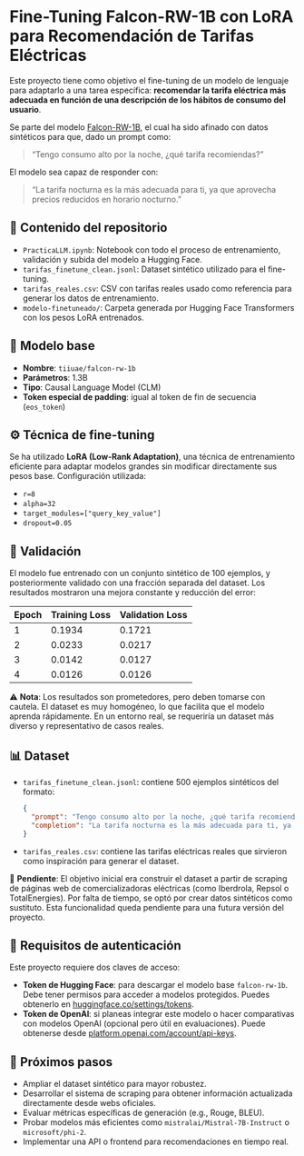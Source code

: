 # Fine-Tuning Falcon-RW-1B con LoRA para Recomendación de Tarifas Eléctricas

Este proyecto tiene como objetivo el fine-tuning de un modelo de lenguaje para adaptarlo a una tarea específica: **recomendar la tarifa eléctrica más adecuada en función de una descripción de los hábitos de consumo del usuario**.

Se parte del modelo [Falcon-RW-1B](https://huggingface.co/tiiuae/falcon-rw-1b), el cual ha sido afinado con datos sintéticos para que, dado un prompt como:

> “Tengo consumo alto por la noche, ¿qué tarifa recomiendas?”

El modelo sea capaz de responder con:

> “La tarifa nocturna es la más adecuada para ti, ya que aprovecha precios reducidos en horario nocturno.”

## 📂 Contenido del repositorio

- `PracticaLLM.ipynb`: Notebook con todo el proceso de entrenamiento, validación y subida del modelo a Hugging Face.
- `tarifas_finetune_clean.jsonl`: Dataset sintético utilizado para el fine-tuning.
- `tarifas_reales.csv`: CSV con tarifas reales usado como referencia para generar los datos de entrenamiento.
- `modelo-finetuneado/`: Carpeta generada por Hugging Face Transformers con los pesos LoRA entrenados.

## 🧠 Modelo base

- **Nombre**: `tiiuae/falcon-rw-1b`
- **Parámetros**: 1.3B
- **Tipo**: Causal Language Model (CLM)
- **Token especial de padding**: igual al token de fin de secuencia (`eos_token`)

## ⚙️ Técnica de fine-tuning

Se ha utilizado **LoRA (Low-Rank Adaptation)**, una técnica de entrenamiento eficiente para adaptar modelos grandes sin modificar directamente sus pesos base. Configuración utilizada:

- `r=8`
- `alpha=32`
- `target_modules=["query_key_value"]`
- `dropout=0.05`

## 🧪 Validación

El modelo fue entrenado con un conjunto sintético de 100 ejemplos, y posteriormente validado con una fracción separada del dataset. Los resultados mostraron una mejora constante y reducción del error:

| Epoch | Training Loss | Validation Loss |
|-------|----------------|------------------|
| 1     | 0.1934         | 0.1721           |
| 2     | 0.0233         | 0.0217           |
| 3     | 0.0142         | 0.0127           |
| 4     | 0.0126         | 0.0126           |

⚠️ **Nota**: Los resultados son prometedores, pero deben tomarse con cautela. El dataset es muy homogéneo, lo que facilita que el modelo aprenda rápidamente. En un entorno real, se requeriría un dataset más diverso y representativo de casos reales.

## 📊 Dataset

- `tarifas_finetune_clean.jsonl`: contiene 500 ejemplos sintéticos del formato:
  ```json
  {
    "prompt": "Tengo consumo alto por la noche, ¿qué tarifa recomiendas?",
    "completion": "La tarifa nocturna es la más adecuada para ti, ya que aprovecha precios reducidos en horario nocturno."
  }
  ```

- `tarifas_reales.csv`: contiene las tarifas eléctricas reales que sirvieron como inspiración para generar el dataset.

🔧 **Pendiente**: El objetivo inicial era construir el dataset a partir de scraping de páginas web de comercializadoras eléctricas (como Iberdrola, Repsol o TotalEnergies). Por falta de tiempo, se optó por crear datos sintéticos como sustituto. Esta funcionalidad queda pendiente para una futura versión del proyecto.

## 🔐 Requisitos de autenticación

Este proyecto requiere dos claves de acceso:

- **Token de Hugging Face**: para descargar el modelo base `falcon-rw-1b`. Debe tener permisos para acceder a modelos protegidos. Puedes obtenerlo en [huggingface.co/settings/tokens](https://huggingface.co/settings/tokens).
- **Token de OpenAI**: si planeas integrar este modelo o hacer comparativas con modelos OpenAI (opcional pero útil en evaluaciones). Puede obtenerse desde [platform.openai.com/account/api-keys](https://platform.openai.com/account/api-keys).

## 🚀 Próximos pasos

- Ampliar el dataset sintético para mayor robustez.
- Desarrollar el sistema de scraping para obtener información actualizada directamente desde webs oficiales.
- Evaluar métricas específicas de generación (e.g., Rouge, BLEU).
- Probar modelos más eficientes como `mistralai/Mistral-7B-Instruct` o `microsoft/phi-2`.
- Implementar una API o frontend para recomendaciones en tiempo real.